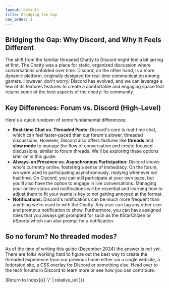 ```yaml
---
layout: default
title: Bridging the Gap
nav_order: 2
---
```


## Bridging the Gap: Why Discord, and Why It Feels Different

The shift from the familiar threaded Chatty to Discord might feel a bit jarring at first. The Chatty was a place for static, organized discussion where conversations unfolded over time. Discord, on the other hand, is a more dynamic platform, originally designed for real-time communication among gamers. However, don't worry! Discord has evolved, and we can leverage a few of its features features to create a comfortable and engaging space that retains some of the best aspects of the chatty: Its community.

## Key Differences: Forum vs. Discord (High-Level)

Here's a quick rundown of some fundamental differences:

* **Real-time Chat vs. Threaded Posts:** Discord's core is real-time chat, which can feel faster-paced than our forum's slower, threaded discussions. However, Discord also offers features like **threads** and **slow mode** to manage the flow of conversation and create focused discussions, similar to forum threads. We'll be exploring these options later on in this guide.
* **Always-on Presence vs. Asynchronous Participation:** Discord shows who's currently online, fostering a sense of immediacy. On the forum, we were used to participating asynchronously, replying whenever we had time. On Discord, you can still participate at your own pace, but you'll also have the option to engage in live conversations. Managing your online status and notifications will be essential and learning how to adjust them to fit your wants is key to not getting annoyed at the format.
* **Notifications:** Discord's notifications can be much more frequent than anything we're used to with the Chatty. Any user can tag any other user and prompt a notification to show. Furthermore, you can have assigned roles that you always get prompted for such as the #StarCitizen or #Sports which can also prompt for a notification.

## So no forum? No threaded modes?

As of the time of writing this guide (December 2024) the answer is *not yet*. There are folks working hard to figure out the best way to create the threaded experience from our previous home either via a single website, a federated site, a CSS overlay for Discord or something else. Head over to the tech forums in Discord to learn more or see how you can contribute.

[Return to Index]({{ '/' | relative_url }})